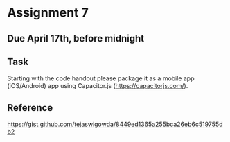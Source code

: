 # Assignment 7

## Due April 17th, before midnight

## Task

Starting with the code handout please package it as a mobile app (iOS/Android) app using Capacitor.js (https://capacitorjs.com/).

## Reference

https://gist.github.com/tejaswigowda/8449ed1365a255bca26eb6c519755db2
